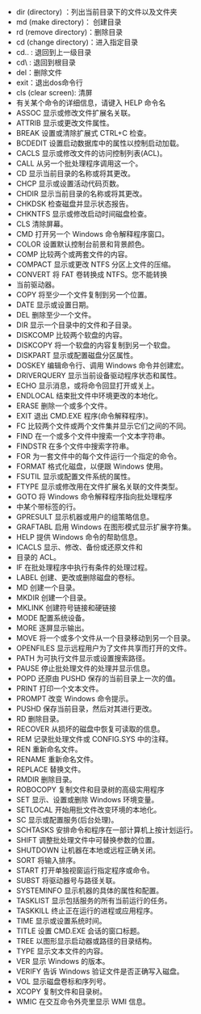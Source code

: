  - dir (directory) ：列出当前目录下的文件以及文件夹
 - md (make directory)： 创建目录
 - rd (remove directory)：删除目录
 - cd (change directory)：进入指定目录
 - cd.. : 退回到上一级目录
 - cd\ : 退回到根目录
 - del：删除文件
 - exit：退出dos命令行
 - cls (clear screen): 清屏
 - 有关某个命令的详细信息，请键入 HELP 命令名
 - ASSOC 显示或修改文件扩展名关联。
 - ATTRIB 显示或更改文件属性。
 - BREAK 设置或清除扩展式 CTRL+C 检查。
 - BCDEDIT 设置启动数据库中的属性以控制启动加载。
 - CACLS 显示或修改文件的访问控制列表(ACL)。
 - CALL 从另一个批处理程序调用这一个。
 - CD 显示当前目录的名称或将其更改。
 - CHCP 显示或设置活动代码页数。
 - CHDIR 显示当前目录的名称或将其更改。
 - CHKDSK 检查磁盘并显示状态报告。
 - CHKNTFS 显示或修改启动时间磁盘检查。
 - CLS 清除屏幕。
 - CMD 打开另一个 Windows 命令解释程序窗口。
 - COLOR 设置默认控制台前景和背景颜色。
 - COMP 比较两个或两套文件的内容。
 - COMPACT 显示或更改 NTFS 分区上文件的压缩。
 - CONVERT 将 FAT 卷转换成 NTFS。您不能转换
 - 当前驱动器。
 - COPY 将至少一个文件复制到另一个位置。
 - DATE 显示或设置日期。
 - DEL 删除至少一个文件。
 - DIR 显示一个目录中的文件和子目录。
 - DISKCOMP 比较两个软盘的内容。
 - DISKCOPY 将一个软盘的内容复制到另一个软盘。
 - DISKPART 显示或配置磁盘分区属性。
 - DOSKEY 编辑命令行、调用 Windows 命令并创建宏。
 - DRIVERQUERY 显示当前设备驱动程序状态和属性。
 - ECHO 显示消息，或将命令回显打开或关上。
 - ENDLOCAL 结束批文件中环境更改的本地化。
 - ERASE 删除一个或多个文件。
 - EXIT 退出 CMD.EXE 程序(命令解释程序)。
 - FC 比较两个文件或两个文件集并显示它们之间的不同。
 - FIND 在一个或多个文件中搜索一个文本字符串。
 - FINDSTR 在多个文件中搜索字符串。
 - FOR 为一套文件中的每个文件运行一个指定的命令。
 - FORMAT 格式化磁盘，以便跟 Windows 使用。
 - FSUTIL 显示或配置文件系统的属性。
 - FTYPE 显示或修改用在文件扩展名关联的文件类型。
 - GOTO 将 Windows 命令解释程序指向批处理程序
 - 中某个带标签的行。
 - GPRESULT 显示机器或用户的组策略信息。
 - GRAFTABL 启用 Windows 在图形模式显示扩展字符集。
 - HELP 提供 Windows 命令的帮助信息。
 - ICACLS 显示、修改、备份或还原文件和
 - 目录的 ACL。
 - IF 在批处理程序中执行有条件的处理过程。
 - LABEL 创建、更改或删除磁盘的卷标。
 - MD 创建一个目录。
 - MKDIR 创建一个目录。
 - MKLINK 创建符号链接和硬链接
 - MODE 配置系统设备。
 - MORE 逐屏显示输出。
 - MOVE 将一个或多个文件从一个目录移动到另一个目录。
 - OPENFILES 显示远程用户为了文件共享而打开的文件。
 - PATH 为可执行文件显示或设置搜索路径。
 - PAUSE 停止批处理文件的处理并显示信息。
 - POPD 还原由 PUSHD 保存的当前目录上一次的值。
 - PRINT 打印一个文本文件。
 - PROMPT 改变 Windows 命令提示。
 - PUSHD 保存当前目录，然后对其进行更改。
 - RD 删除目录。
 - RECOVER 从损坏的磁盘中恢复可读取的信息。
 - REM 记录批处理文件或 CONFIG.SYS 中的注释。
 - REN 重新命名文件。
 - RENAME 重新命名文件。
 - REPLACE 替换文件。
 - RMDIR 删除目录。
 - ROBOCOPY 复制文件和目录树的高级实用程序
 - SET 显示、设置或删除 Windows 环境变量。
 - SETLOCAL 开始用批文件改变环境的本地化。
 - SC 显示或配置服务(后台处理)。
 - SCHTASKS 安排命令和程序在一部计算机上按计划运行。
 - SHIFT 调整批处理文件中可替换参数的位置。
 - SHUTDOWN 让机器在本地或远程正确关闭。
 - SORT 将输入排序。
 - START 打开单独视窗运行指定程序或命令。
 - SUBST 将驱动器号与路径关联。
 - SYSTEMINFO 显示机器的具体的属性和配置。
 - TASKLIST 显示包括服务的所有当前运行的任务。
 - TASKKILL 终止正在运行的进程或应用程序。
 - TIME 显示或设置系统时间。
 - TITLE 设置 CMD.EXE 会话的窗口标题。
 - TREE 以图形显示启动器或路径的目录结构。
 - TYPE 显示文本文件的内容。
 - VER 显示 Windows 的版本。
 - VERIFY 告诉 Windows 验证文件是否正确写入磁盘。
 - VOL 显示磁盘卷标和序列号。
 - XCOPY 复制文件和目录树。
 - WMIC 在交互命令外壳里显示 WMI 信息。
